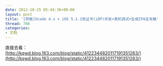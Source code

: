 ```yaml
---
date: 2012-10-25 05:44:36+00:00
layout: post
title: '[转载]Xcode 4.x + iOS 5.1.1免证书(iDP)开发+真机调试+生成IPA全攻略'
thread: 786
categories:
- 文档
---
```


直接去看：[http://kqwd.blog.163.com/blog/static/4122344820117191351263/](http://kqwd.blog.163.com/blog/static/4122344820117191351263/)

